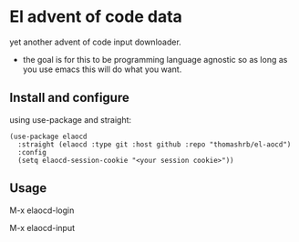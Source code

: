 # El advent of code data

yet another advent of code input downloader.

- the goal is for this to be programming language agnostic so as long as you use emacs this will do what you want.

## Install and configure

using use-package and straight:

```elisp
(use-package elaocd
  :straight (elaocd :type git :host github :repo "thomashrb/el-aocd")
  :config
  (setq elaocd-session-cookie "<your session cookie>"))
```


## Usage

M-x elaocd-login

M-x elaocd-input
